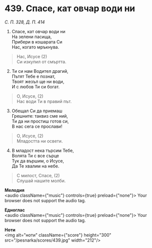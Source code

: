 # 439. Спасе, кат овчар води ни

_С. П. 328, Д. П. 414_

1. Спасе, кат овчар води ни  
На зелени пасища,  
Прибери в кошарата Си  
Нас, когато мръкнува.  

> Нас, Исусе (2)  
> Си изкупил от смъртта.  

2. Ти си нам Водител драгий,  
Пътят Тебе е познат,  
Твоят жезъл ще ни води,  
И с любов Ти си богат.  

> О, Исусе, (2)  
> Нас води Ти в правий път.  

3. Обещал Си да приемаш  
Грешните: таквиз сме ний,  
Ти да ни простиш готов си,  
В нас сега се прослави!  

> О, Исусе, (2)  
> Младостта ни освети.  

4. В младост нека търсим Тебе,  
Волята Ти с все сърце  
Тук да вършим, о Исусе,  
Да Те хвалим на небе.  

> С милост, Спасе, (2)  
> Слушай нашите молби.

**Мелодия**  
<audio className={"music"} controls={true} preload={"none"}>
    <source src="/pesnarka/mp3/439.mp3" type="audio/mpeg"/>
    Your browser does not support the audio tag.
</audio>

**Едноглас**  
<audio className={"music"} controls={true} preload={"none"}>
    <source src="/pesnarka/transp/439.mp3" type="audio/mpeg"/>
    Your browser does not support the audio tag.
</audio>

**Ноти**  
<img alt="ноти" className={"score"} height="300" src="/pesnarka/scores/439.jpg" width="212"/>
